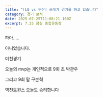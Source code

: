 ```yaml
---
title: "[LG vs 두산] 쓰레기 경기를 하고 있습니다"
category: 경기 분석
date: 2025-07-25T11:08:21.160Z
excerpt: 7.25 잠실 종합운동장
---
```

하아…..





아니었습니다. 

미친경기

오늘의 mvp는 개인적으로 9회 초 박관우

그리고 9회 말 구본혁

역전트윈스 오늘도 승리합니다